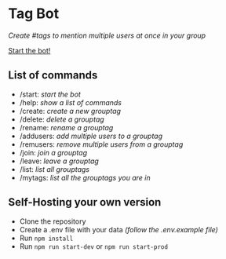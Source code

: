 # Tag Bot

_Create #tags to mention multiple users at once in your group_

[Start the bot!](https://t.me/grouptags_bot)

## List of commands
- /start: _start the bot_
- /help: _show a list of commands_
- /create: _create a new grouptag_
- /delete: _delete a grouptag_
- /rename: _rename a grouptag_
- /addusers: _add multiple users to a grouptag_
- /remusers: _remove multiple users from a grouptag_
- /join: _join a grouptag_
- /leave: _leave a grouptag_
- /list: _list all grouptags_
- /mytags: _list all the grouptags you are in_

## Self-Hosting your own version
- Clone the repository
- Create a .env file with your data _(follow the .env.example file)_
- Run `npm install`
- Run `npm run start-dev` or `npm run start-prod`

